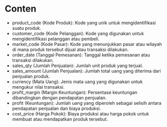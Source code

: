 # Conten 
- product_code (Kode Produk): Kode yang unik untuk mengidentifikasi suatu produk.
- customer_code (Kode Pelanggan): Kode yang digunakan untuk mengidentifikasi pelanggan atau pembeli.
- market_code (Kode Pasar): Kode yang menunjukkan pasar atau wilayah di mana produk tersebut dijual atau transaksi dilakukan.
- order_date (Tanggal Pemesanan): Tanggal ketika pemesanan atau transaksi dilakukan.
- sales_qty (Jumlah Penjualan): Jumlah unit produk yang terjual.
- sales_amount (Jumlah Penjualan): Jumlah total uang yang diterima dari penjualan produk.
- currency (Mata Uang): Jenis mata uang yang digunakan untuk mengukur nilai transaksi.
- profit_margin (Margin Keuntungan): Persentase keuntungan dibandingkan dengan pendapatan penjualan.
- profit (Keuntungan): Jumlah uang yang diperoleh sebagai selisih antara pendapatan penjualan dan biaya produksi.
- cost_price (Harga Pokok): Biaya produksi atau harga pokok untuk membuat atau mendapatkan produk tersebut.
